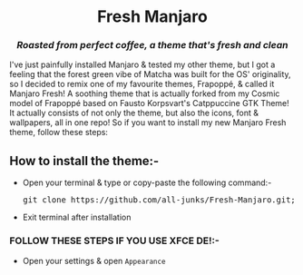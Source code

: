 <h1 align=center>Fresh Manjaro</h1>

<h3 align=center><em> Roasted from perfect coffee, a theme that's fresh and clean </em></h3>

I've just painfully installed Manjaro & tested my other theme, but I got a feeling that the forest green vibe of Matcha was built for the OS' originality, so I decided to remix one of my favourite themes, Frapoppé, & called it Manjaro Fresh! A soothing theme that is actually forked from my Cosmic model of Frapoppé based on Fausto Korpsvart's Catppuccine GTK Theme! It actually consists of not only the theme, but also the icons, font & wallpapers, all in one repo! So if you want to install my new Manjaro Fresh theme, follow these steps:

## How to install the theme:-

- Open your terminal & type or copy-paste the following command:-

  <pre>git clone https://github.com/all-junks/Fresh-Manjaro.git; cd Fresh-Manjaro; sudo chmod 755 install.sh; sudo chmod +x install.sh; ./install.sh</pre>
- Exit terminal after installation
### FOLLOW THESE STEPS IF YOU USE XFCE DE!:-
- Open your settings & open <code>Appearance</code>
